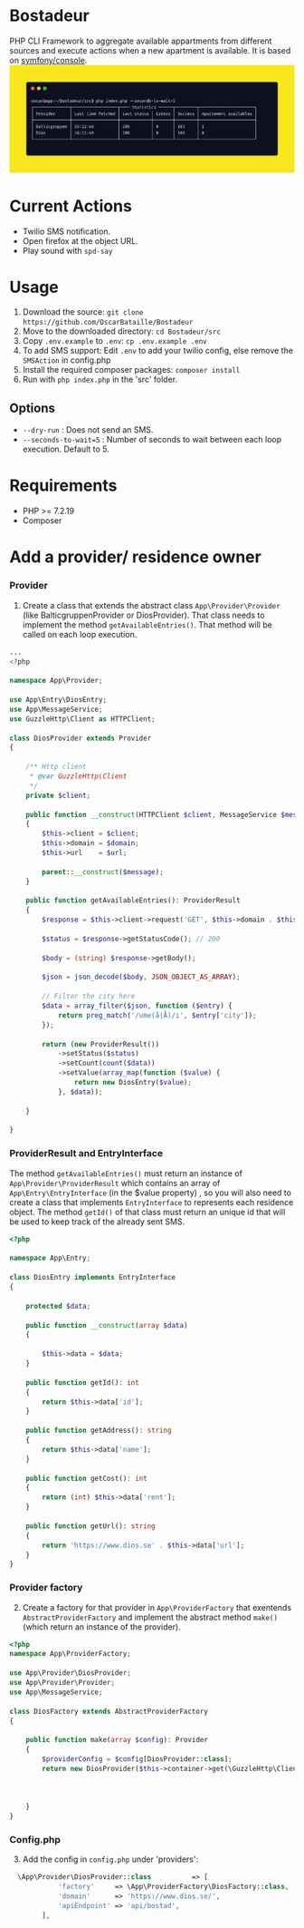 # Bostadeur
PHP CLI Framework to aggregate available appartments from different sources and execute actions when a new apartment is available.
It is based on [symfony/console](https://github.com/symfony/console). 
![Image](/static/carbon.png)

# Current Actions
- Twilio SMS notification.
- Open firefox at the object URL.
- Play sound with ```spd-say```

# Usage
1. Download the source: ```git clone https://github.com/OscarBataille/Bostadeur```
2. Move to the downloaded directory: ```cd Bostadeur/src```
3. Copy ```.env.example``` to ```.env```: ```cp .env.example .env```
4. To add SMS support: Edit  ```.env``` to add your twilio config, else remove the ```SMSAction``` in config.php
5. Install the required composer packages: ```composer install```
6. Run with ```php index.php``` in the 'src' folder.

## Options
- ```--dry-run``` : Does not send an SMS.
- ```--seconds-to-wait=5``` : Number of seconds to wait between each loop execution. Default to 5.

# Requirements
- PHP >= 7.2.19
- Composer

# Add a provider/ residence owner
### Provider
1. Create a class that extends the abstract class ```App\Provider\Provider``` (like BalticgruppenProvider or DiosProvider). That class needs to implement the method ```getAvailableEntries()```. That method will be called on each loop execution.
```php
...
<?php

namespace App\Provider;

use App\Entry\DiosEntry;
use App\MessageService;
use GuzzleHttp\Client as HTTPClient;

class DiosProvider extends Provider
{

    /** Http client
     * @var GuzzleHttp\Client
     */
    private $client;

    public function __construct(HTTPClient $client, MessageService $message, string $domain, string $url)
    {
        $this->client = $client;
        $this->domain = $domain;
        $this->url    = $url;

        parent::__construct($message);
    }

    public function getAvailableEntries(): ProviderResult
    {
        $response = $this->client->request('GET', $this->domain . $this->url);

        $status = $response->getStatusCode(); // 200

        $body = (string) $response->getBody();

        $json = json_decode($body, JSON_OBJECT_AS_ARRAY);

        // Filter the city here
        $data = array_filter($json, function ($entry) {
            return preg_match('/ume(å|Å)/i', $entry['city']);
        });

        return (new ProviderResult())
            ->setStatus($status)
            ->setCount(count($data))
            ->setValue(array_map(function ($value) {
                return new DiosEntry($value);
            }, $data));

    }

}

```
### ProviderResult and EntryInterface
The method ```getAvailableEntries()``` must return an instance of ```App\Provider\ProviderResult``` which contains an array of ```App\Entry\EntryInterface``` (in the $value property) , so you will also need to create a class that implements ```EntryInterface``` to represents each residence object. The method ```getId()``` of that class must return an unique id that will be used to keep track of the already sent SMS.
```php
<?php

namespace App\Entry;

class DiosEntry implements EntryInterface
{

    protected $data;

    public function __construct(array $data)
    {

        $this->data = $data;
    }

    public function getId(): int
    {
        return $this->data['id'];
    }

    public function getAddress(): string
    {
        return $this->data['name'];
    }

    public function getCost(): int
    {
        return (int) $this->data['rent'];
    }

    public function getUrl(): string
    {
        return 'https://www.dios.se' . $this->data['url'];
    }
}

```
### Provider factory
2. Create a factory for that provider in ```App\ProviderFactory``` that exentends ```AbstractProviderFactory``` and implement the abstract method ```make()``` (which return an instance of the provider).
```php
<?php
namespace App\ProviderFactory;

use App\Provider\DiosProvider;
use App\Provider\Provider;
use App\MessageService;

class DiosFactory extends AbstractProviderFactory
{

    public function make(array $config): Provider
    {
        $providerConfig = $config[DiosProvider::class];
        return new DiosProvider($this->container->get(\GuzzleHttp\Client::class),$this->container->get(MessageService::class), $providerConfig['domain'],  $providerConfig['apiEndpoint']);
        


    }
}

```
### Config.php

3. Add the config in ```config.php``` under 'providers': 
```php
  \App\Provider\DiosProvider::class          => [
            'factory'     => \App\ProviderFactory\DiosFactory::class,
            'domain'      => 'https://www.dios.se/',
            'apiEndpoint' => 'api/bostad',
        ],
```





